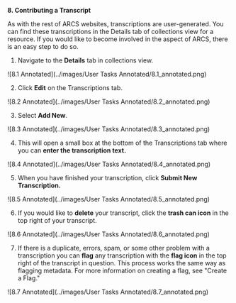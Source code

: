 **8. Contributing a Transcript**

As with the rest of ARCS websites, transcriptions are user-generated. You can find these transcriptions in the Details tab of collections view for a resource. If you would like to become involved in the aspect of ARCS, there is an easy step to do so.

1. Navigate to the **Details** tab in collections view.

![8.1 Annotated](../images/User Tasks Annotated/8.1_annotated.png)


2. Click **Edit** on the Transcriptions tab.

![8.2 Annotated](../images/User Tasks Annotated/8.2_annotated.png)

3. Select **Add New**.

![8.3 Annotated](../images/User Tasks Annotated/8.3_annotated.png)

4. This will open a small box at the bottom of the Transcriptions tab where you can **enter the transcription text.**

![8.4 Annotated](../images/User Tasks Annotated/8.4_annotated.png)

5. When you have finished your transcription, click **Submit New Transcription.**

![8.5 Annotated](../images/User Tasks Annotated/8.5_annotated.png)

6. If you would like to **delete** your transcript, click the **trash can icon** in the top right of your transcript.

![8.6 Annotated](../images/User Tasks Annotated/8.6_annotated.png)

7. If there is a duplicate, errors, spam, or some other problem with a transcription you can **flag** any transcription with the **flag icon** in the top right of the transcript in question. This process works the same way as flagging metadata. For more information on creating a flag, see "Create a Flag."

![8.7 Annotated](../images/User Tasks Annotated/8.7_annotated.png)
